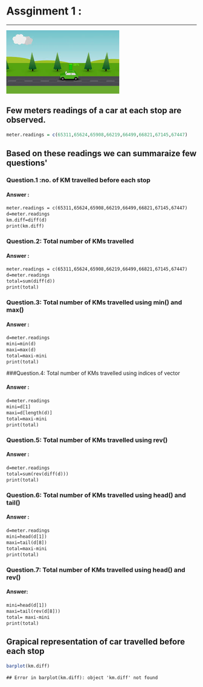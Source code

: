 # Assginment 1 :
----------------

![Car travelling on road](images.jpg)

## Few meters readings of a car at each stop are observed.
 


```r
meter.readings = c(65311,65624,65908,66219,66499,66821,67145,67447)
```
## Based on these readings we can summaraize few questions'

### Question.1 :no. of KM travelled before each stop

#### Answer :
```
meter.readings = c(65311,65624,65908,66219,66499,66821,67145,67447)
d=meter.readings
km.diff=diff(d)
print(km.diff)
```

### Question.2: Total number of KMs travelled 
#### Answer :
```
meter.readings = c(65311,65624,65908,66219,66499,66821,67145,67447)
d=meter.readings
total=sum(diff(d))
print(total)
```

### Question.3: Total number of KMs travelled using min() and max()
#### Answer :
```
d=meter.readings
mini=min(d)
maxi=max(d)
total=maxi-mini
print(total)

```

###Question.4: Total number of KMs travelled using indices of vector
#### Answer :
```
d=meter.readings
mini=d[1]
maxi=d[length(d)]
total=maxi-mini
print(total)

```

### Question.5: Total number of KMs travelled using rev()
#### Answer :
```
d=meter.readings
total=sum(rev(diff(d)))
print(total)

```

### Question.6: Total number of KMs travelled using head() and tail()
#### Answer :
```
d=meter.readings
mini=head(d[1])
maxi=tail(d[8])
total=maxi-mini
print(total)

```

### Question.7: Total number of KMs travelled using head() and rev()
#### Answer:
```
mini=head(d[1])
maxi=tail(rev(d[8]))
total= maxi-mini
print(total)

```

## Grapical representation of car travelled before each stop



```r
barplot(km.diff)
```

```
## Error in barplot(km.diff): object 'km.diff' not found
```

